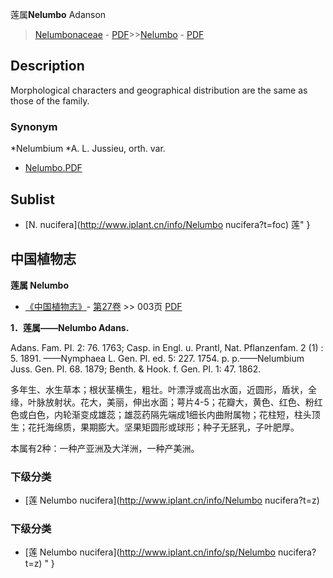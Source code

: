 莲属**Nelumbo** Adanson

> [Nelumbonaceae](http://www.iplant.cn/info/Nelumbonaceae?t=foc) - [PDF](http://www.iplant.cn/foc/pdf/Nelumbonaceae.pdf)>>[Nelumbo](http://www.iplant.cn/info/Nelumbo?t=foc) - [PDF](http://www.iplant.cn/foc/pdf/Nelumbo.pdf)

## Description

Morphological characters and geographical distribution are the same as those of the family.

### Synonym
*Nelumbium *A. L. Jussieu, orth. var.


* [Nelumbo.PDF](http://www.iplant.cn/foc/pdf/Nelumbo.pdf)

## Sublist

* [N.  nucifera](http://www.iplant.cn/info/Nelumbo nucifera?t=foc) 莲"
}
## 中国植物志

**莲属 Nelumbo**

* [《中国植物志》](http://www.iplant.cn/frps)- [第27卷](http://www.iplant.cn/frps/vol/27) >> 003页 [PDF](http://www.iplant.cn/frps/pdf/27/003y.pdf)


**1．莲属——Nelumbo Adans.**

Adans. Fam. PI. 2: 76. 1763; Casp. in Engl. u. Prantl, Nat. Pflanzenfam. 2 (1) : 5. 1891. ——Nymphaea L. Gen. Pl. ed. 5: 227. 1754. p. p.——Nelumbium Juss. Gen. Pl. 68. 1879; Benth. & Hook. f. Gen. Pl. 1: 47. 1862.

多年生、水生草本；根状茎横生，粗壮。叶漂浮或高出水面，近圆形，盾状，全缘，叶脉放射状。花大，美丽，伸出水面；萼片4-5；花瓣大，黄色、红色、粉红色或白色，内轮渐变成雄蕊；雄蕊药隔先端成1细长内曲附属物；花柱短，柱头顶生；花托海绵质，果期膨大。坚果矩圆形或球形；种子无胚乳，子叶肥厚。

本属有2种：一种产亚洲及大洋洲，一种产美洲。

### 下级分类
* [莲  Nelumbo nucifera](http://www.iplant.cn/info/Nelumbo nucifera?t=z)

### 下级分类
* [莲  Nelumbo nucifera](http://www.iplant.cn/info/sp/Nelumbo nucifera?t=z)
"
}